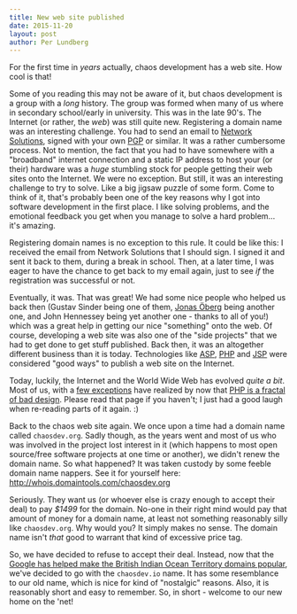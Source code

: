```yaml
---
title: New web site published
date: 2015-11-20
layout: post
author: Per Lundberg
---
```


For the first time in *years* actually, chaos development has a web site. How cool is that!

Some of you reading this may not be aware of it, but chaos development is a group with a *long* history. The group was formed when many of us where in secondary school/early in university. This was in the late 90's. The Internet (or rather, the *web*) was still quite new. Registering a domain name was an interesting challenge. You had to send an email to [Network Solutions](https://en.wikipedia.org/wiki/Network_Solutions), signed with your own [PGP](https://en.wikipedia.org/wiki/Pretty_Good_Privacy) or similar. It was a rather cumbersome process. Not to mention, the fact that you had to have somewhere with a "broadband" internet connection and a static IP address to host your (or their) hardware was a *huge* stumbling stock for people getting their web sites onto the Internet. We were no exception. But still, it was an interesting challenge to try to solve. Like a big jigsaw puzzle of some form. Come to think of it, that's probably been one of the key reasons why I got into software development in the first place. I like solving problems, and the emotional feedback you get when you manage to solve a hard problem... it's amazing.

Registering domain names is no exception to this rule. It could be like this: I received the email from Network Solutions that I should sign. I signed it and sent it back to them, during a break in school. Then, at a later time, I was eager to have the chance to get back to my email again, just to see *if* the registration was successful or not.

Eventually, it was. That was great! We had some nice people who helped us back then (Gustav Sinder being one of them, [Jonas Öberg](https://en.wikipedia.org/wiki/Jonas_%C3%96berg) being another one, and John Hennessey being yet another one - thanks to all of you!) which was a great help in getting our nice "something" onto the web. Of course, developing a web site was also one of the "side projects" that we had to get done to get stuff published. Back then, it was an altogether different business than it is today. Technologies like [ASP](https://en.wikipedia.org/wiki/Active_Server_Pages), [PHP](https://en.wikipedia.org/wiki/PHP) and [JSP](https://en.wikipedia.org/wiki/JavaServer_Pages) were considered "good ways" to publish a web site on the Internet.

Today, luckily, the Internet and the World Wide Web has evolved *quite a bit*. Most of us, with a [few exceptions](https://www.facebook.com/notes/facebook/php-and-facebook/2356432130) have realized by now that [PHP is a fractal of bad design](http://eev.ee/blog/2012/04/09/php-a-fractal-of-bad-design/). Please read that page if you haven't; I just had a good laugh when re-reading parts of it again. :)

Back to the chaos web site again. We once upon a time had a domain name called `chaosdev.org`. Sadly though, as the years went and most of us who was involved in the project lost interest in it (which happens to most open source/free software projects at one time or another), we didn't renew the domain name. So what happened? It was taken custody by some feeble domain name nappers. See it for yourself here: http://whois.domaintools.com/chaosdev.org

Seriously. They want us (or whoever else is crazy enough to accept their deal) to pay *$1499* for the domain. No-one in their right mind would pay that amount of money for a domain name, at least not something reasonably silly like `chaosdev.org`. Why would you? It simply makes no sense. The domain name isn't *that* good to warrant that kind of excessive price tag.

So, we have decided to refuse to accept their deal. Instead, now that the [Google has helped make the British Indian Ocean Territory domains popular](http://nickoneill.com/io-tld-startups/), we've decided to go with the `chaosdev.io` name. It has some resemblance to our old name, which is nice for kind of "nostalgic" reasons. Also, it is reasonably short and easy to remember. So, in short - welcome to our new home on the 'net!
